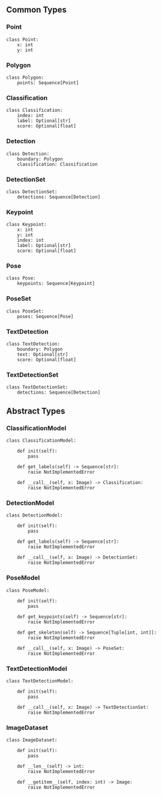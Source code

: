 ## Common Types

### Point

```python3
class Point:
    x: int
    y: int
```

### Polygon

```python3
class Polygon:
    points: Sequence[Point]
```

### Classification

```python3
class Classification:
    index: int
    label: Optional[str]
    score: Optional[float]
```

### Detection

```python3
class Detection:
    boundary: Polygon
    classification: Classification
```

### DetectionSet

```python3
class DetectionSet:
    detections: Sequence[Detection]
```

### Keypoint

```python3
class Keypoint:
    x: int
    y: int
    index: int
    label: Optional[str]
    score: Optional[float]
```

### Pose

```python3
class Pose:
    keypoints: Sequence[Keypoint]
```

### PoseSet

```python3
class PoseSet:
    poses: Sequence[Pose]
```

### TextDetection

```python3
class TextDetection:
    boundary: Polygon
    text: Optional[str]
    score: Optional[float]
```

### TextDetectionSet

```python3
class TextDetectionSet:
    detections: Sequence[Detection]
```

## Abstract Types

### ClassificationModel

```python3
class ClassificationModel:

    def init(self):
        pass

    def get_labels(self) -> Sequence[str]:
        raise NotImplementedError
      
    def __call__(self, x: Image) -> Classification:
        raise NotImplementedError
```

### DetectionModel

```python3
class DetectionModel:

    def init(self):
        pass

    def get_labels(self) -> Sequence[str]:
        raise NotImplementedError
      
    def __call__(self, x: Image) -> DetectionSet:
        raise NotImplementedError
```

### PoseModel

```python3
class PoseModel:

    def init(self):
        pass

    def get_keypoints(self) -> Sequence[str]:
        raise NotImplementedError

    def get_skeleton(self) -> Sequence[Tuple[int, int]]:
        raise NotImplementedError

    def __call__(self, x: Image) -> PoseSet:
        raise NotImplementedError
```

### TextDetectionModel

```python3
class TextDetectionModel:

    def init(self):
        pass

    def __call__(self, x: Image) -> TextDetectionSet:
        raise NotImplementedError
```

### ImageDataset

```python3
class ImageDataset:

    def init(self):
        pass
        
    def __len__(self) -> int:
        raise NotImplementedError

    def __getitem__(self, index: int) -> Image:
        raise NotImplementedError
```